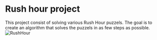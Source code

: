 # Rush hour project

This project consist of solving various Rush Hour puzzels. The goal is to create an algorithm that solves the puzzels in as few steps as possible.
![RushHour](https://user-images.githubusercontent.com/98396172/211304798-e4bc99d0-4e58-49b3-b0cb-beca4eb67f3a.jpeg)
